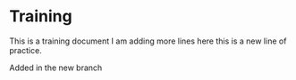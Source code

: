 # Training
This is a training document 
I am adding more lines here
this is a new line of practice.

Added in the new branch
